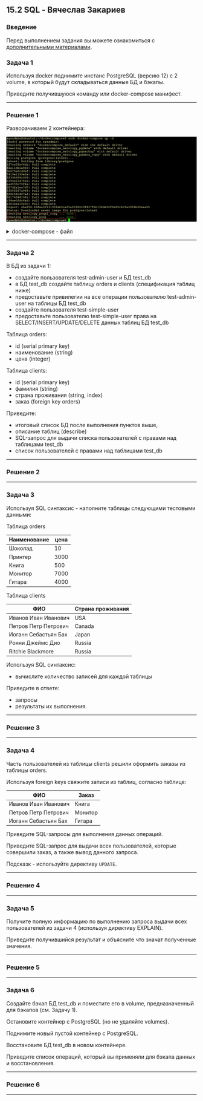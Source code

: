 ## 15.2 SQL - Вячеслав Закариев

### Введение

Перед выполнением задания вы можете ознакомиться с 
[дополнительными материалами](https://github.com/netology-code/virt-homeworks/tree/master/additional/README.md).

### Задача 1

Используя docker поднимите инстанс PostgreSQL (версию 12) c 2 volume, 
в который будут складываться данные БД и бэкапы.

Приведите получившуюся команду или docker-compose манифест.

---

### Решение 1

Разворачиваем 2 контейнера:

![sql](https://github.com/SlavaZakariev/netology/blob/60d7acae8204775e3c61f7f795c7ff0321cddf37/db-devops/15.2_sql/resources/sql_1.1.jpg)

<details>
<summary>docker-compose - файл</summary>
 
 ```yaml
 version: "3.8"

services:
  postgres:
    image: postgres:latest
    container_name: netology_psql
    volumes:
      - netology_pgdata:/var/lib/postgresql/data
      - netology_pgbackup:/dump
      - ./sql/init.sql:/docker-entrypoint-initdb.d/init.sql
      - ./sql/insert.sql:/docker-entrypoint-initdb.d/insert.sql
      - ./sql/update.sql:/docker-entrypoint-initdb.d/update.sql
    restart: always
    environment:
      POSTGRES_DB: psqldb
      POSTGRES_USER: postgres
      POSTGRES_PASSWORD: postgres

  postgres_copy:
    image: postgres:latest
    container_name: netology_psqsl_copy
    volumes:
      - netology_pgdata_copy:/var/lib/postgresql/data
      - netology_pgbackup:/dump
    restart: always
    environment:
      POSTGRES_DB: psqldb
      POSTGRES_USER: postgres
      POSTGRES_PASSWORD: postgres

volumes:
  netology_pgdata: {}
  netology_pgbackup: {}
  netology_pgdata_copy: {}
```
</details>

---

### Задача 2

В БД из задачи 1: 
- создайте пользователя test-admin-user и БД test_db
- в БД test_db создайте таблицу orders и clients (спeцификация таблиц ниже)
- предоставьте привилегии на все операции пользователю test-admin-user на таблицы БД test_db
- создайте пользователя test-simple-user  
- предоставьте пользователю test-simple-user права на SELECT/INSERT/UPDATE/DELETE данных таблиц БД test_db

Таблица orders:
- id (serial primary key)
- наименование (string)
- цена (integer)

Таблица clients:
- id (serial primary key)
- фамилия (string)
- страна проживания (string, index)
- заказ (foreign key orders)

Приведите:
- итоговый список БД после выполнения пунктов выше,
- описание таблиц (describe)
- SQL-запрос для выдачи списка пользователей с правами над таблицами test_db
- список пользователей с правами над таблицами test_db

---

### Решение 2

---

### Задача 3

Используя SQL синтаксис - наполните таблицы следующими тестовыми данными:

Таблица orders

|Наименование|цена|
|------------|----|
|Шоколад| 10 |
|Принтер| 3000 |
|Книга| 500 |
|Монитор| 7000|
|Гитара| 4000|

Таблица clients

|ФИО|Страна проживания|
|------------|----|
|Иванов Иван Иванович| USA |
|Петров Петр Петрович| Canada |
|Иоганн Себастьян Бах| Japan |
|Ронни Джеймс Дио| Russia|
|Ritchie Blackmore| Russia|

Используя SQL синтаксис:
- вычислите количество записей для каждой таблицы 

Приведите в ответе:
- запросы
- результаты их выполнения.

---

### Решение 3

---

### Задача 4

Часть пользователей из таблицы clients решили оформить заказы из таблицы orders.

Используя foreign keys свяжите записи из таблиц, согласно таблице:

|ФИО|Заказ|
|------------|----|
|Иванов Иван Иванович| Книга |
|Петров Петр Петрович| Монитор |
|Иоганн Себастьян Бах| Гитара |

Приведите SQL-запросы для выполнения данных операций.

Приведите SQL-запрос для выдачи всех пользователей, которые совершили заказ, а также вывод данного запроса.
 
Подсказк - используйте директиву `UPDATE`.

---

### Решение 4

---

### Задача 5

Получите полную информацию по выполнению запроса выдачи всех пользователей из задачи 4 
(используя директиву EXPLAIN).

Приведите получившийся результат и объясните что значат полученные значения.

---

### Решение 5

---

### Задача 6

Создайте бэкап БД test_db и поместите его в volume, предназначенный для бэкапов (см. Задачу 1).

Остановите контейнер с PostgreSQL (но не удаляйте volumes).

Поднимите новый пустой контейнер с PostgreSQL.

Восстановите БД test_db в новом контейнере.

Приведите список операций, который вы применяли для бэкапа данных и восстановления. 

---

### Решение 6

---

